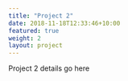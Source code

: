 ```yaml
---
title: "Project 2"
date: 2018-11-18T12:33:46+10:00
featured: true
weight: 2
layout: project
---
```


Project 2 details go here
